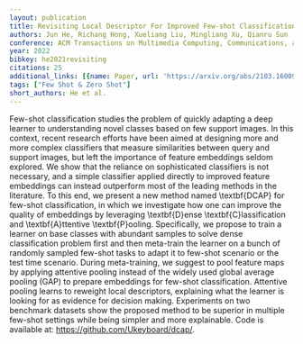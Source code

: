 ```yaml
---
layout: publication
title: Revisiting Local Descriptor For Improved Few-shot Classification
authors: Jun He, Richang Hong, Xueliang Liu, Mingliang Xu, Qianru Sun
conference: ACM Transactions on Multimedia Computing, Communications, and Applications
year: 2022
bibkey: he2021revisiting
citations: 25
additional_links: [{name: Paper, url: 'https://arxiv.org/abs/2103.16009'}]
tags: ["Few Shot & Zero Shot"]
short_authors: He et al.
---
```

Few-shot classification studies the problem of quickly adapting a deep
learner to understanding novel classes based on few support images. In this
context, recent research efforts have been aimed at designing more and more
complex classifiers that measure similarities between query and support images,
but left the importance of feature embeddings seldom explored. We show that the
reliance on sophisticated classifiers is not necessary, and a simple classifier
applied directly to improved feature embeddings can instead outperform most of
the leading methods in the literature. To this end, we present a new method
named \textbf\{DCAP\} for few-shot classification, in which we investigate how
one can improve the quality of embeddings by leveraging \textbf\{D\}ense
\textbf\{C\}lassification and \textbf\{A\}ttentive \textbf\{P\}ooling. Specifically,
we propose to train a learner on base classes with abundant samples to solve
dense classification problem first and then meta-train the learner on a bunch
of randomly sampled few-shot tasks to adapt it to few-shot scenario or the test
time scenario. During meta-training, we suggest to pool feature maps by
applying attentive pooling instead of the widely used global average pooling
(GAP) to prepare embeddings for few-shot classification. Attentive pooling
learns to reweight local descriptors, explaining what the learner is looking
for as evidence for decision making. Experiments on two benchmark datasets show
the proposed method to be superior in multiple few-shot settings while being
simpler and more explainable. Code is available at:
https://github.com/Ukeyboard/dcap/.